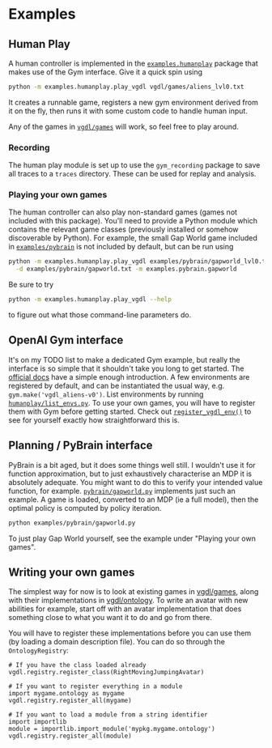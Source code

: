 # Examples
## Human Play
A human controller is implemented
in the [`examples.humanplay`](humanplay) package
that makes use of the Gym interface.
Give it a quick spin using
```bash
python -m examples.humanplay.play_vgdl vgdl/games/aliens_lvl0.txt
```
It creates a runnable game,
registers a new gym environment derived from it on the fly,
then runs it with some custom code to handle human input.

Any of the games in [`vgdl/games`](/vgdl/games) will work,
so feel free to play around.

### Recording
The human play module is set up
to use the `gym_recording` package
to save all traces to a `traces` directory.
These can be used for replay
and analysis.

### Playing your own games
The human controller can also play non-standard games
(games not included with this package).
You'll need to provide a Python module
which contains the relevant game classes
(previously installed or somehow discoverable by Python).
For example,
the small Gap World game included in
[`examples/pybrain`](pybrain)
is not included by default,
but can be run using
```bash
python -m examples.humanplay.play_vgdl examples/pybrain/gapworld_lvl0.txt \
  -d examples/pybrain/gapworld.txt -m examples.pybrain.gapworld
```

Be sure to try
```bash
python -m examples.humanplay.play_vgdl --help
```
to figure out what those command-line parameters do.


## OpenAI Gym interface
It's on my TODO list to make a dedicated Gym example,
but really the interface is so simple
that it shouldn't take you long to get started.
The [official docs](https://gym.openai.com/docs/)
have a simple enough introduction.
A few environments are registered by default,
and can be instantiated the usual way,
e.g. `gym.make('vgdl_aliens-v0')`.
List environments by running
[`humanplay/list_envs.py`]().
To use your own games,
you will have to register them with Gym
before getting started.
Check out
[`register_vgdl_env()`](humanplay/play_vgdl.py)
to see for yourself exactly how straightforward this is.


## Planning / PyBrain interface
PyBrain is a bit aged,
but it does some things well still.
I wouldn't use it for function approximation,
but to just exhaustively characterise an MDP
it is absolutely adequate.
You might want to do this to verify your intended
value function, for example.
[`pybrain/gapworld.py`](pybrain/gapworld.py)
implements just such an example.
A game is loaded,
converted to an MDP
(ie a full model),
then the optimal policy is computed by policy iteration.
```bash
python examples/pybrain/gapworld.py
```
To just play Gap World yourself,
see the example under "Playing your own games".


## Writing your own games
The simplest way for now
is to look at existing games
in [vgdl/games](/vgdl/games),
along with their implementations
in [vgdl/ontology](/vgdl/ontology).
To write an avatar with new abilities for example,
start off with an avatar implementation
that does something close to what you want it to do
and go from there.

You will have to register these implementations before you can use them
(by loading a domain description file).
You can do so through the `OntologyRegistry`:

```
# If you have the class loaded already
vgdl.registry.register_class(RightMovingJumpingAvatar)

# If you want to register everything in a module
import mygame.ontology as mygame
vgdl.registry.register_all(mygame)

# If you want to load a module from a string identifier
import importlib
module = importlib.import_module('mypkg.mygame.ontology')
vgdl.registry.register_all(module)
```

